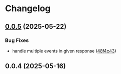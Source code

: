 # Changelog

## [0.0.5](https://github.com/Recombo-AI/input-ai/compare/v0.0.4...v0.0.5) (2025-05-22)


### Bug Fixes

* handle multiple events in given response ([48f4c43](https://github.com/Recombo-AI/input-ai/commit/48f4c43b1e788ff715c6b4290d7c8c71b73cad6f))

## 0.0.4 (2025-05-16)
